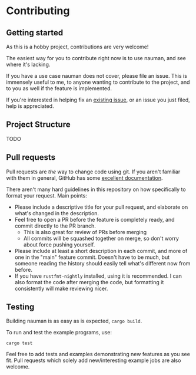 # Contributing

## Getting started

As this is a hobby project, contributions are very welcome!

The easiest way for you to contribute right now is to use nauman, and see where it's lacking.

If you have a use case nauman does not cover, please file an issue. This is immensely useful to me, to anyone wanting to contribute to the project, and to you as well if the feature is implemented.

If you're interested in helping fix an [existing issue](https://github.com/EgorDm/nauman/issues), or an issue you just filed, help is appreciated.

## Project Structure

TODO

## Pull requests

Pull requests are _the_ way to change code using git. If you aren't familiar with them in general, GitHub has some [excellent documentation](https://help.github.com/articles/about-pull-requests/).

There aren't many hard guidelines in this repository on how specifically to format your request. Main points:

- Please include a descriptive title for your pull request, and elaborate on what's changed in the description.
- Feel free to open a PR before the feature is completely ready, and commit directly to the PR branch.
    - This is also great for review of PRs before merging
    - All commits will be squashed together on merge, so don't worry about force pushing yourself.
- Please include at least a short description in each commit, and more of one in the "main" feature commit. Doesn't
  have to be much, but someone reading the history should easily tell what's different now from before.
- If you have `rustfmt-nightly` installed, using it is recommended. I can also format the code after merging the code,
  but formatting it consistently will make reviewing nicer.

## Testing

Building nauman is as easy as is expected, `cargo build`.

To run and test the example programs, use:

```shell
cargo test
```

Feel free to add tests and examples demonstrating new features as you see fit. Pull requests which solely add new/interesting example jobs are also welcome.
